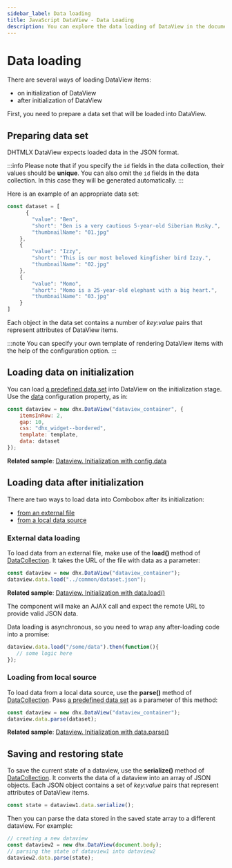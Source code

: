 ```yaml
---
sidebar_label: Data loading
title: JavaScript DataView - Data Loading 
description: You can explore the data loading of DataView in the documentation of the DHTMLX JavaScript UI library. Browse developer guides and API reference, try out code examples and live demos, and download a free 30-day evaluation version of DHTMLX Suite.
---
```


# Data loading

There are several ways of loading DataView items:

- on initialization of DataView
- after initialization of DataView

First, you need to prepare a data set that will be loaded into DataView.

## Preparing data set

DHTMLX DataView expects loaded data in the JSON format. 

:::info
Please note that if you specify the `id` fields in the data collection, their values should be **unique**. You can also omit the `id` fields in the data collection. In this case they will be generated automatically.
:::

Here is an example of an appropriate data set:

~~~js
const dataset = [
      {
        "value": "Ben",
        "short": "Ben is a very cautious 5-year-old Siberian Husky.",
        "thumbnailName": "01.jpg"
    },
    {
        "value": "Izzy",
        "short": "This is our most beloved kingfisher bird Izzy.",
        "thumbnailName": "02.jpg"
    },
    {
        "value": "Momo",
        "short": "Momo is a 25-year-old elephant with a big heart.",
        "thumbnailName": "03.jpg"
    }
]
~~~

Each object in the data set contains a number of *key:value* pairs that represent attributes of DataView items. 

:::note
You can specify your own template of rendering DataView items with the help of the [](dataview/api/dataview_template_config.md) configuration option.
:::

## Loading data on initialization

You can load [a predefined data set](#preparing-data-set) into DataView on the initialization stage. Use the [data](dataview/api/dataview_data_config.md) configuration property, as in:

~~~js
const dataview = new dhx.DataView("dataview_container", {
    itemsInRow: 2,
    gap: 10,
    css: "dhx_widget--bordered",
    template: template,
    data: dataset
});
~~~

**Related sample**: [Dataview. Initialization with config.data](https://snippet.dhtmlx.com/s547z4xr)

## Loading data after initialization

There are two ways to load data into Combobox after its initialization:

- [from an external file](#external-data-loading)
- [from a local data source](#loading-from-local-source)

### External data loading

To load data from an external file, make use of the **load()** method of [DataCollection](data_collection.md). It takes the URL of the file with data as a parameter:

~~~js
const dataview = new dhx.DataView("dataview_container");
dataview.data.load("../common/dataset.json");
~~~

**Related sample**: [Dataview. Initialization with data.load()](https://snippet.dhtmlx.com/7rjmp5ol)

The component will make an AJAX call and expect the remote URL to provide valid JSON data.

Data loading is asynchronous, so you need to wrap any after-loading code into a promise:

~~~js
dataview.data.load("/some/data").then(function(){
   // some logic here
});
~~~

### Loading from local source

To load data from a local data source, use the **parse()** method of [DataCollection](data_collection.md). Pass [a predefined data set](#preparing-data-set) as a parameter of this method:

~~~js
const dataview = new dhx.DataView("dataview_container");
dataview.data.parse(dataset);
~~~

**Related sample**: [Dataview. Initialization with data.parse()](https://snippet.dhtmlx.com/shhsmgrq)

## Saving and restoring state

To save the current state of a dataview, use the **serialize()** method of [DataCollection](data_collection.md). It converts the data of a dataview into an array of JSON objects. 
Each JSON object contains a set of *key:value* pairs that represent attributes of DataView items.

~~~js
const state = dataview1.data.serialize();
~~~

Then you can parse the data stored in the saved state array to a different dataview. For example:

~~~js
// creating a new dataview
const dataview2 = new dhx.DataView(document.body);
// parsing the state of dataview1 into dataview2
dataview2.data.parse(state);
~~~
